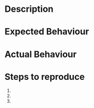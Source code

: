 # Description

<!-- Describe the issue -->

# Expected Behaviour

<!-- What is the expected behaviour -->

# Actual Behaviour

<!-- What is the actual behaviour observed -->

# Steps to reproduce

<!-- Step by step decription -->
1.
2.
3.